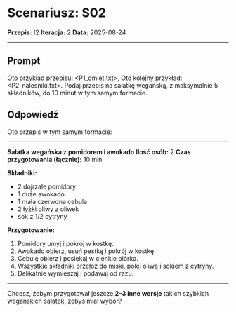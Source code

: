 ﻿# Scenariusz: S02
**Przepis:** I2
**Iteracja:** 2
**Data:** 2025-08-24

---

## Prompt
Oto przykład przepisu: <P1_omlet.txt>, Oto kolejny przykład: <P2_nalesniki.txt>. Podaj przepis na sałatkę wegańską, z maksymalnie 5 składników, do 10 minut w tym samym formacie.


## Odpowiedź
Oto przepis w tym samym formacie:

---

**Sałatka wegańska z pomidorem i awokado**
**Ilość osób:** 2
**Czas przygotowania (łącznie):** 10 min

**Składniki:**

* 2 dojrzałe pomidory
* 1 duże awokado
* 1 mała czerwona cebula
* 2 łyżki oliwy z oliwek
* sok z 1/2 cytryny

**Przygotowanie:**

1. Pomidory umyj i pokrój w kostkę.
2. Awokado obierz, usuń pestkę i pokrój w kostkę.
3. Cebulę obierz i posiekaj w cienkie piórka.
4. Wszystkie składniki przełóż do miski, polej oliwą i sokiem z cytryny.
5. Delikatnie wymieszaj i podawaj od razu.

---

Chcesz, żebym przygotował jeszcze **2–3 inne wersje** takich szybkich wegańskich sałatek, żebyś miał wybór?
